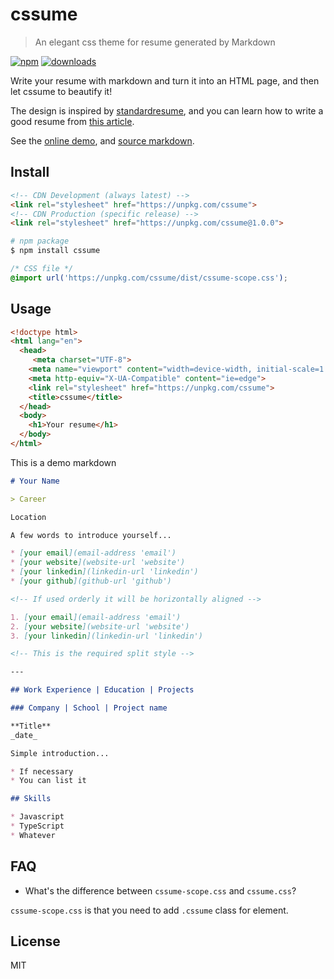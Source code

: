 # cssume

> An elegant css theme for resume generated by Markdown

[![npm][npm-image]][npm-url]
[![downloads][downloads-image]][npm-url]

[npm-image]: https://img.shields.io/npm/v/cssume.svg?style=flat-square
[npm-url]: https://www.npmjs.com/package/cssume
[downloads-image]: https://img.shields.io/npm/dm/cssume.svg?style=flat-square

Write your resume with markdown and turn it into an HTML page, and then let cssume to beautify it!

The design is inspired by [standardresume](standardresume.co), and you can learn how to write a good resume from [this article](https://standardresume.co/write-the-perfect-resume).

See the [online demo](https://markdone.github.io/cssume/), and [source markdown](docs/README.md).

## Install

```html
<!-- CDN Development (always latest) -->
<link rel="stylesheet" href="https://unpkg.com/cssume">
<!-- CDN Production (specific release) -->
<link rel="stylesheet" href="https://unpkg.com/cssume@1.0.0">
```

```sh
# npm package
$ npm install cssume
```

```css
/* CSS file */
@import url('https://unpkg.com/cssume/dist/cssume-scope.css');
```

## Usage

```html
<!doctype html>
<html lang="en">
  <head>
     <meta charset="UTF-8">
    <meta name="viewport" content="width=device-width, initial-scale=1.0">
    <meta http-equiv="X-UA-Compatible" content="ie=edge">
    <link rel="stylesheet" href="https://unpkg.com/cssume">
    <title>cssume</title>
  </head>
  <body>
    <h1>Your resume</h1>
  </body>
</html>
```

This is a demo markdown

```markdown
# Your Name

> Career

Location

A few words to introduce yourself...

* [your email](email-address 'email')
* [your website](website-url 'website')
* [your linkedin](linkedin-url 'linkedin')
* [your github](github-url 'github')

<!-- If used orderly it will be horizontally aligned -->

1. [your email](email-address 'email')
2. [your website](website-url 'website')
3. [your linkedin](linkedin-url 'linkedin')

<!-- This is the required split style -->

---

## Work Experience | Education | Projects

### Company | School | Project name

**Title**
_date_

Simple introduction...

* If necessary
* You can list it

## Skills

* Javascript
* TypeScript
* Whatever
```

## FAQ

* What's the difference between `cssume-scope.css` and `cssume.css`?

`cssume-scope.css` is that you need to add `.cssume` class for element.

## License

MIT
